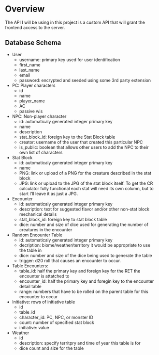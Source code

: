 # Overview
The API I will be using in this project is a custom API that will grant the frontend access to the server. 
## Database Schema
- User
    - username: primary key used for user identification
    - first_name
    - last_name
    - email
    - password: encrypted and seeded using some 3rd party extension
- PC: Player characters
    - id
    - name
    - player_name
    - AC
    - passive wis
- NPC: Non-player character
    - id: automaticaly generated integer primary key
    - name
    - description
    - stat_block_id: foreign key to the Stat Block table
    - creator: username of the user that created this particular NPC
    - is_public: boolean that allows other users to add the NPC to their own list of characters
- Stat Block
    - id: automaticaly generated integer primary key
    - name
    - PNG: link or upload of a PNG for the creature described in the stat block
    - JPG: link or upload to the JPG of the stat block itself. To get the CR calculator fully functional each stat will need its own column, but to start I'll leave it as just a JPG.
- Encounter
    - id: automaticaly generated integer primary key
    - description: text for suggested flavor and/or other non-stat block mechanical details
    - stat_block_id: foreign key to stat block table 
    - dice: number and size of dice used for generating the number of creatures in the encounter
- Random Encounter Table
    - id: automaticaly generated integer primary key
    - decription: biome/weather/territory it would be appropriate to use the table in
    - dice: number and size of the dice being used to generate the table
    - trigger: d20 roll that causes an encounter to occur.
- Table Encounters:
    - table_id: half the primary key and foreign key for the RET the encounter is attatched to
     - encounter_id: half the primary key and foregin key to the encounter detail table
     - range: numbers that have to be rolled on the parent table for this encounter to occur
- Initiative: rows of initiative table
    - id
    - table_id
    - character_id: PC, NPC, or monster ID
    - count: number of specified stat block
    - initiative: value 
- Weather
    - id
    - description: specify territpry and time of year this table is for
    - dice count and size for the table